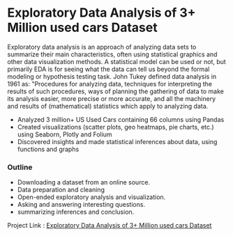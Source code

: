 # Exploratory Data Analysis of 3+ Million used cars Dataset

Exploratory data analysis is an approach of analyzing data sets to summarize their main characteristics, often using statistical graphics and other data visualization methods. A statistical model can be used or not, but primarily EDA is for seeing what the data can tell us beyond the formal modeling or hypothesis testing task.
John Tukey defined data analysis in 1961 as: "Procedures for analyzing data, techniques for interpreting the results of such procedures, ways of planning the gathering of data to make its analysis easier, more precise or more accurate, and all the machinery and results of (mathematical) statistics which apply to analyzing data.

*	Analyzed 3 million+ US Used Cars containing 66 columns using Pandas 
*	Created visualizations (scatter plots, geo heatmaps, pie charts, etc.) using Seaborn, Plotly and Folium
*	Discovered insights and made statistical inferences about data, using functions and graphs

### Outline

* Downloading a dataset from an online source.
* Data preparation and cleaning
* Open-ended exploratory analysis and visualization.
* Asking and answering interesting questions.
* summarizing inferences and conclusion.

Project Link : [Exploratory Data Analysis of 3+ Million used cars Dataset](https://jovian.ai/darshandesai/eda-project)

